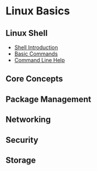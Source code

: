 # Linux Basics

## Linux Shell

- [Shell Introduction](01-shell-introduction.md)
- [Basic Commands](02-basic-commands.md)
- [Command Line Help](03-command-line-help.md)

## Core Concepts

## Package Management

## Networking

## Security

## Storage
